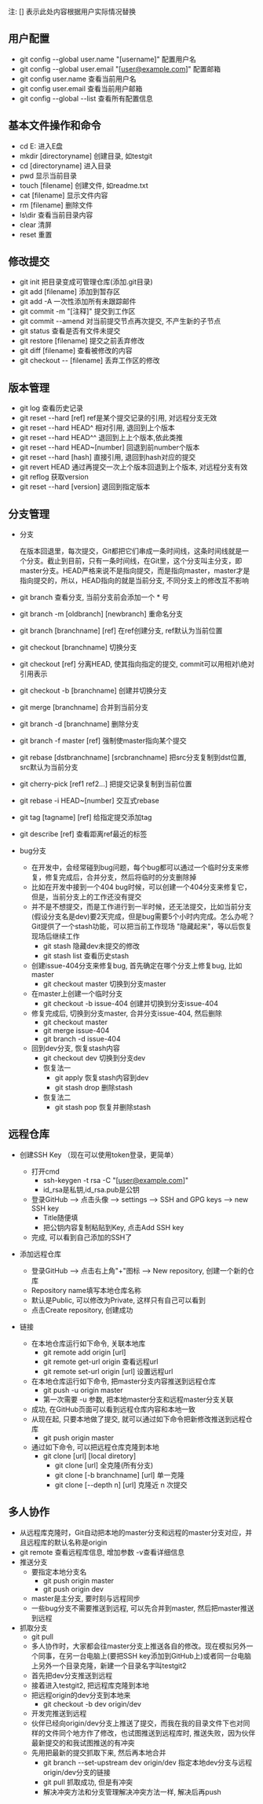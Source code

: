注: [] 表示此处内容根据用户实际情况替换



## 用户配置

-   git config --global user.name "[username]" 配置用户名
-   git config --global user.email "[user@example.com\]" 配置邮箱
-   git config user.name 查看当前用户名
-   git config user.email 查看当前用户邮箱
-   git config --global --list 查看所有配置信息



## 基本文件操作和命令

-   cd E: 进入E盘
-   mkdir [directoryname] 创建目录, 如testgit
-   cd [directoryname] 进入目录
-   pwd 显示当前目录
-   touch [filename] 创建文件, 如readme.txt
-   cat [filename] 显示文件内容
-   rm [filename] 删除文件
-   ls\dir 查看当前目录内容
-   clear 清屏
-   reset 重置



## 修改提交

-   git init 把目录变成可管理仓库(添加.git目录)
-   git add [filename] 添加到暂存区
-   git add -A 一次性添加所有未跟踪邮件
-   git commit -m "[注释]" 提交到工作区
-   git commit --amend 对当前提交节点再次提交, 不产生新的子节点
-   git status 查看是否有文件未提交
-   git restore [filename] 提交之前丢弃修改
-   git diff [filename] 查看被修改的内容
-   git checkout -- [filename] 丢弃工作区的修改



## 版本管理

-   git log 查看历史记录
-   git reset --hard [ref] ref是某个提交记录的引用, 对远程分支无效
-   git reset --hard HEAD^ 相对引用, 退回到上个版本
-   git reset --hard HEAD^^ 退回到上上个版本,依此类推
-   git reset --hard HEAD~[number] 回退到前number个版本
-   git reset --hard [hash] 直接引用, 退回到hash对应的提交
-   git revert HEAD 通过再提交一次上个版本回退到上个版本, 对远程分支有效
-   git reflog 获取version
-   git reset --hard [version] 退回到指定版本





## 分支管理

-   分支

    ​	在版本回退里，每次提交，Git都把它们串成一条时间线，这条时间线就是一个分支。截止到目前，只有一条时间线，在Git里，这个分支叫主分支，即master分支。HEAD严格来说不是指向提交，而是指向master，master才是指向提交的，所以，HEAD指向的就是当前分支, 不同分支上的修改互不影响

-   git branch 查看分支, 当前分支前会添加一个 * 号

-   git branch -m [oldbranch] [newbranch] 重命名分支

-   git branch [branchname] [ref] 在ref创建分支, ref默认为当前位置

-   git checkout [branchname] 切换分支

-   git checkout [ref] 分离HEAD, 使其指向指定的提交, commit可以用相对\绝对引用表示

-   git checkout -b [branchname] 创建并切换分支

-   git merge [branchname] 合并到当前分支

-   git branch -d [branchname] 删除分支

-   git branch -f master [ref] 强制使master指向某个提交

-   git rebase [dstbranchname] [srcbranchname] 把src分支复制到dst位置, src默认为当前分支

-   git cherry-pick [ref1 ref2...] 把提交记录复制到当前位置

-   git rebase -i HEAD~[number] 交互式rebase

-   git tag [tagname] [ref] 给指定提交添加tag

-   git describe [ref] 查看距离ref最近的标签

-   bug分支

    -   在开发中，会经常碰到bug问题，每个bug都可以通过一个临时分支来修复，修复完成后，合并分支，然后将临时的分支删除掉
    -   比如在开发中接到一个404 bug时候，可以创建一个404分支来修复它，但是，当前分支上的工作还没有提交
    -   并不是不想提交，而是工作进行到一半时候，还无法提交，比如当前分支(假设分支名是dev)要2天完成，但是bug需要5个小时内完成。怎么办呢？Git提供了一个stash功能，可以把当前工作现场 "隐藏起来"，等以后恢复现场后继续工作
        -   git stash 隐藏dev未提交的修改
        -   git stash list 查看历史stash
    -   创建issue-404分支来修复bug, 首先确定在哪个分支上修复bug, 比如master
        -   git checkout master 切换到分支master
    -   在master上创建一个临时分支
        -   git checkout -b issue-404 创建并切换到分支issue-404
    -   修复完成后, 切换到分支master, 合并分支issue-404, 然后删除
        -   git checkout master
        -   git merge issue-404
        -   git branch -d issue-404
    -   回到dev分支, 恢复stash内容
        -   git checkout dev 切换到分支dev
        -   恢复法一
            -   git apply 恢复stash内容到dev
            -   git stash drop 删除stash
        -   恢复法二
            -   git stash pop 恢复并删除stash



## 远程仓库

-   创建SSH Key （现在可以使用token登录，更简单）

    -   打开cmd
        -   ssh-keygen -t rsa -C "[user@example.com]"
        -   id_rsa是私钥,id_rsa.pub是公钥
    -   登录GitHub --> 点击头像 --> settings --> SSH and GPG keys --> new SSH key
        -   Title随便填
        -   把公钥内容复制粘贴到Key, 点击Add SSH key
    -   完成, 可以看到自己添加的SSH了

    

-   添加远程仓库

    -   登录GitHub --> 点击右上角"+"图标 --> New repository, 创建一个新的仓库
    -   Repository name填写本地仓库名称
    -   默认是Public, 可以修改为Private, 这样只有自己可以看到
    -   点击Create repository, 创建成功

-   链接

    -   在本地仓库运行如下命令, 关联本地库
        -   git remote add origin [url]
        -   git remote get-url origin 查看远程url
        -   git remote set-url origin [url] 设置远程url
    -   在本地仓库运行如下命令, 把master分支内容推送到远程仓库
        -   git push -u origin master
        -   第一次需要 -u 参数, 把本地master分支和远程master分支关联
    -   成功, 在GitHub页面可以看到远程仓库内容和本地一致
    -   从现在起, 只要本地做了提交, 就可以通过如下命令把新修改推送到远程仓库
        -   git push origin master
    -   通过如下命令, 可以把远程仓库克隆到本地
        -   git clone [url] [local diretory]
            -   git clone [url]  全克隆(所有分支)
            -   git clone [-b branchname] [url] 单一克隆
            -   git clone [--depth n] [url] 克隆近 n 次提交



## 多人协作

-   从远程库克隆时，Git自动把本地的master分支和远程的master分支对应，并且远程库的默认名称是origin
-   git remote 查看远程库信息, 增加参数 -v查看详细信息
-   推送分支
    -   要指定本地分支名
        -   git push origin master
        -   git push origin dev
    -   master是主分支, 要时刻与远程同步
    -   一些bug分支不需要推送到远程, 可以先合并到master, 然后把master推送到远程
-   抓取分支
    -   git pull
    -   多人协作时，大家都会往master分支上推送各自的修改。现在模拟另外一个同事，在另一台电脑上(要把SSH key添加到GitHub上)或者同一台电脑上另外一个目录克隆，新建一个目录名字叫testgit2
    -   首先把dev分支推送到远程
    -   接着进入testgit2, 把远程库克隆到本地
    -   把远程origin的dev分支到本地来
        -   git checkout -b dev origin/dev
    -   开发完推送到远程
    -   伙伴已经向origin/dev分支上推送了提交，而我在我的目录文件下也对同样的文件同个地方作了修改，也试图推送到远程库时, 推送失败，因为伙伴最新提交的和我试图推送的有冲突
    -   先用把最新的提交抓取下来, 然后再本地合并
        -   git branch --set-upstream dev origin/dev 指定本地dev分支与远程origin/dev分支的链接
        -   git pull 抓取成功, 但是有冲突
        -   解决冲突方法和分支管理解决冲突方法一样, 解决后再push
